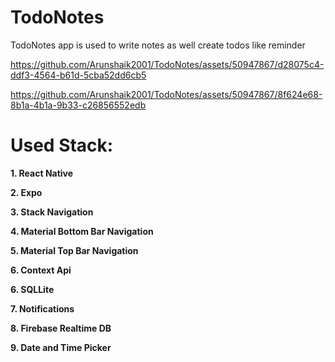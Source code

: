 # TodoNotes

TodoNotes app is used to write notes as well create todos like reminder



https://github.com/Arunshaik2001/TodoNotes/assets/50947867/d28075c4-ddf3-4564-b61d-5cba52dd6cb5



https://github.com/Arunshaik2001/TodoNotes/assets/50947867/8f624e68-8b1a-4b1a-9b33-c26856552edb



# Used Stack:
  **1. React Native**
  
  **2. Expo**
  
  **3. Stack Navigation**
  
  **4. Material Bottom Bar Navigation**
  
  **5. Material Top Bar Navigation**
  
  **6. Context Api**
  
  **6. SQLLite**
  
  **7. Notifications**
  
  **8. Firebase Realtime DB**
  
  **9. Date and Time Picker**
